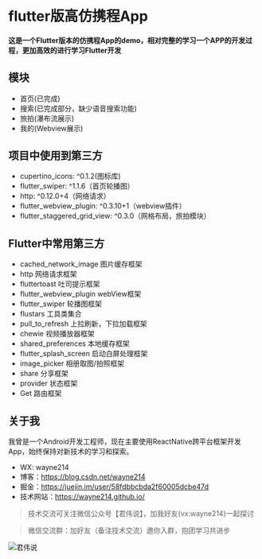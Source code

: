 # flutter版高仿携程App

#### 这是一个Flutter版本的仿携程App的demo，相对完整的学习一个APP的开发过程，更加高效的进行学习Flutter开发

## 模块
- 首页(已完成)
- 搜索(已完成部分，缺少语音搜索功能)
- 旅拍(瀑布流展示)
- 我的(Webview展示)

## 项目中使用到第三方
 - cupertino_icons: ^0.1.2(图标库)
 - flutter_swiper: ^1.1.6（首页轮播图）
 - http: ^0.12.0+4（网络请求）
 - flutter_webview_plugin: ^0.3.10+1（webview插件）
 - flutter_staggered_grid_view: ^0.3.0（网格布局，旅拍模块）
 
 
## Flutter中常用第三方
- cached_network_image 图片缓存框架
- http 网络请求框架
- fluttertoast 吐司提示框架
- flutter_webview_plugin webView框架
- flutter_swiper 轮播图框架
- flustars 工具类集合
- pull_to_refresh 上拉刷新，下拉加载框架
- chewie 视频播放器框架
- shared_preferences 本地缓存框架
- flutter_splash_screen 启动白屏处理框架
- image_picker 相册取图/拍照框架
- share 分享框架
- provider 状态框架
- Get 路由框架
 
 
 
## 关于我

我曾是一个Android开发工程师，现在主要使用ReactNative跨平台框架开发App，始终保持对新技术的学习和探索。

- WX: wayne214
- 博客：https://blog.csdn.net/wayne214
- 掘金：https://juejin.im/user/58fdbbcbda2f60005dcbe47d
- 技术网站：https://wayne214.github.io/


> 技术交流可关注微信公众号【君伟说】，加我好友(vx:wayne214)一起探讨 

> 微信交流群：加好友（备注技术交流）邀你入群，抱团学习共进步

![君伟说](https://github.com/wayne214/flutter_wtrip/blob/master/images/%E5%90%9B%E4%BC%9F%E8%AF%B4.png)